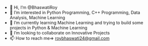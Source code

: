 - 👋 Hi, I’m @BhaswatiRoy
- 👀 I’m interested in Python Programming, C++ Programming, Data Analysis, Machine Learning
- 🌱 I’m currently learning Machine Learning and trying to build some projects in Python & Machine Learning
- 💞️ I’m looking to collaborate on Innovative Projects
- 📫 How to reach me=> roybhaswati24@gmail.com

<!---
BhaswatiRoy/BhaswatiRoy is a ✨ special ✨ repository because its `README.md` (this file) appears on your GitHub profile.
You can click the Preview link to take a look at your changes.
--->
